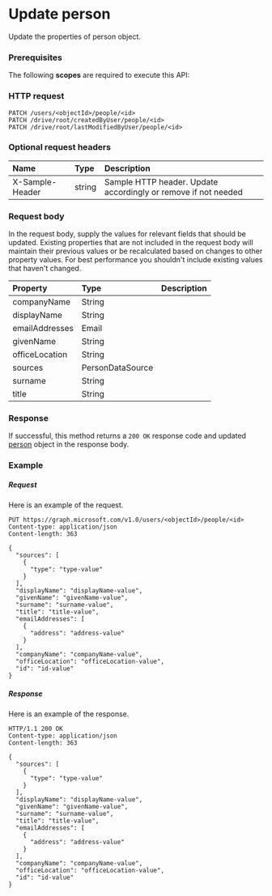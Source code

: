 # Update person

Update the properties of person object.
### Prerequisites
The following **scopes** are required to execute this API: 
### HTTP request
<!-- { "blockType": "ignored" } -->
```http
PATCH /users/<objectId>/people/<id>
PATCH /drive/root/createdByUser/people/<id>
PATCH /drive/root/lastModifiedByUser/people/<id>
```
### Optional request headers
| Name       | Type | Description|
|:-----------|:------|:----------|
| X-Sample-Header  | string  | Sample HTTP header. Update accordingly or remove if not needed|

### Request body
In the request body, supply the values for relevant fields that should be updated. Existing properties that are not included in the request body will maintain their previous values or be recalculated based on changes to other property values. For best performance you shouldn't include existing values that haven't changed.

| Property	   | Type	|Description|
|:---------------|:--------|:----------|
|companyName|String||
|displayName|String||
|emailAddresses|Email||
|givenName|String||
|officeLocation|String||
|sources|PersonDataSource||
|surname|String||
|title|String||

### Response
If successful, this method returns a `200 OK` response code and updated [person](../resources/person.md) object in the response body.
### Example
##### Request
Here is an example of the request.
<!-- {
  "blockType": "request",
  "name": "update_person"
}-->
```http
PUT https://graph.microsoft.com/v1.0/users/<objectId>/people/<id>
Content-type: application/json
Content-length: 363

{
  "sources": [
    {
      "type": "type-value"
    }
  ],
  "displayName": "displayName-value",
  "givenName": "givenName-value",
  "surname": "surname-value",
  "title": "title-value",
  "emailAddresses": [
    {
      "address": "address-value"
    }
  ],
  "companyName": "companyName-value",
  "officeLocation": "officeLocation-value",
  "id": "id-value"
}
```
##### Response
Here is an example of the response.
<!-- {
  "blockType": "response",
  "truncated": false,
  "@odata.type": "microsoft.graph.person"
} -->
```http
HTTP/1.1 200 OK
Content-type: application/json
Content-length: 363

{
  "sources": [
    {
      "type": "type-value"
    }
  ],
  "displayName": "displayName-value",
  "givenName": "givenName-value",
  "surname": "surname-value",
  "title": "title-value",
  "emailAddresses": [
    {
      "address": "address-value"
    }
  ],
  "companyName": "companyName-value",
  "officeLocation": "officeLocation-value",
  "id": "id-value"
}
```

<!-- uuid: 8fcb5dbc-d5aa-4681-8e31-b001d5168d79
2015-10-25 14:57:30 UTC -->
<!-- {
  "type": "#page.annotation",
  "description": "Update person",
  "keywords": "",
  "section": "documentation",
  "tocPath": ""
}-->